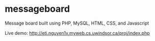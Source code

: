 # messageboard
Message board built using PHP, MySQL, HTML, CSS, and Javascript

Live demo: http://eti.nguyen1v.myweb.cs.uwindsor.ca/proj/index.php
